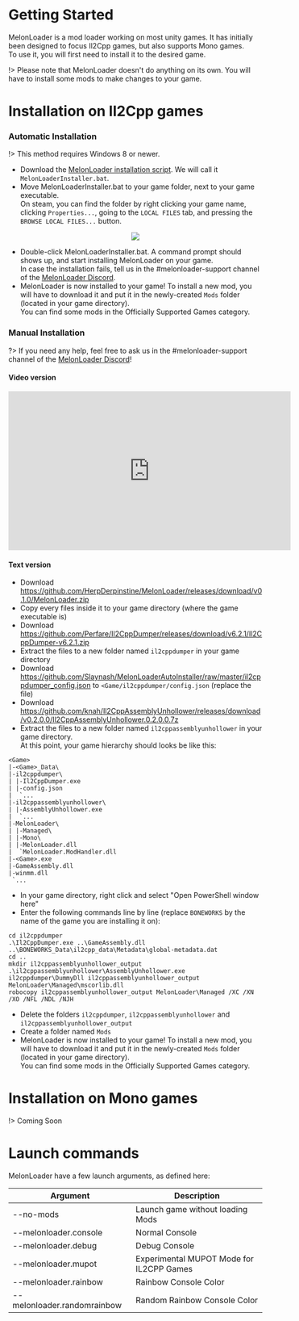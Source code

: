 # Getting Started

MelonLoader is a mod loader working on most unity games. It has initially been designed to focus Il2Cpp games, but also supports Mono games.<br/>
To use it, you will first need to install it to the desired game.

!> Please note that MelonLoader doesn't do anything on its own. You will have to install some mods to make changes to your game.

# Installation on Il2Cpp games
### Automatic Installation

!> This method requires Windows 8 or newer.

 - Download the [MelonLoader installation script](https://github.com/Slaynash/MelonLoaderAutoInstaller/releases/download/v1.3/MelonLoaderInstaller.bat). We will call it `MelonLoaderInstaller.bat`.
 - Move MelonLoaderInstaller.bat to your game folder, next to your game executable.<br/>
 On steam, you can find the folder by right clicking your game name, clicking `Properties...`, going to the `LOCAL FILES` tab, and pressing the `BROWSE LOCAL FILES...` button.

<div align="center">
    <img src="\_media/ml_install_example.png "Example of installation on BONEWORKS">
</div>

 - Double-click MelonLoaderInstaller.bat. A command prompt should shows up, and start installing MelonLoader on your game.<br/>
 In case the installation fails, tell us in the #melonloader-support channel of the [MelonLoader Discord](https://discord.gg/2Wn3N2P).
 - MelonLoader is now installed to your game! To install a new mod, you will have to download it and put it in the newly-created `Mods` folder (located in your game directory).<br>
 You can find some mods in the Officially Supported Games category.


### Manual Installation

?> If you need any help, feel free to ask us in the #melonloader-support channel of the [MelonLoader Discord](https://discord.gg/2Wn3N2P)!

#### Video version
<div align="center">
    <iframe width="560" height="315" style="min-width: 560px" src="https://www.youtube.com/embed/0Jpi9i4HSsI" frameborder="0" allow="accelerometer; autoplay; encrypted-media; gyroscope; picture-in-picture" allowfullscreen></iframe>
</div>

#### Text version
- Download <https://github.com/HerpDerpinstine/MelonLoader/releases/download/v0.1.0/MelonLoader.zip>
- Copy every files inside it to your game directory (where the game executable is)
- Download <https://github.com/Perfare/Il2CppDumper/releases/download/v6.2.1/Il2CppDumper-v6.2.1.zip>
- Extract the files to a new folder named `il2cppdumper` in your game directory
- Download <https://github.com/Slaynash/MelonLoaderAutoInstaller/raw/master/il2cppdumper_config.json> to `<Game/il2cppdumper/config.json` (replace the file)
- Download <https://github.com/knah/Il2CppAssemblyUnhollower/releases/download/v0.2.0.0/Il2CppAssemblyUnhollower.0.2.0.0.7z>
- Extract the files to a new folder named `il2cppassemblyunhollower` in your game directory.<br/>
At this point, your game hierarchy should looks be like this:
```
<Game>
|-<Game>_Data\
|-il2cppdumper\
| |-Il2CppDumper.exe
| |-config.json
|  `...
|-il2cppassemblyunhollower\
| |-AssemblyUnhollower.exe
|  `...
|-MelonLoader\
| |-Managed\
| |-Mono\
| |-MelonLoader.dll
|  `MelonLoader.ModHandler.dll
|-<Game>.exe
|-GameAssembly.dll
|-winmm.dll
 `...
```
- In your game directory, right click and select "Open PowerShell window here"
- Enter the following commands line by line (replace `BONEWORKS` by the name of the game you are installing it on):
```batch
cd il2cppdumper
.\Il2CppDumper.exe ..\GameAssembly.dll ..\BONEWORKS_Data\il2cpp_data\Metadata\global-metadata.dat
cd ..
mkdir il2cppassemblyunhollower_output
.\il2cppassemblyunhollower\AssemblyUnhollower.exe il2cppdumper\DummyDll il2cppassemblyunhollower_output MelonLoader\Managed\mscorlib.dll
robocopy il2cppassemblyunhollower_output MelonLoader\Managed /XC /XN /XO /NFL /NDL /NJH
```
- Delete the folders `il2cppdumper`, `il2cppassemblyunhollower` and `il2cppassemblyunhollower_output`
- Create a folder named `Mods`
- MelonLoader is now installed to your game! To install a new mod, you will have to download it and put it in the newly-created `Mods` folder (located in your game directory).<br>
You can find some mods in the Officially Supported Games category.

# Installation on Mono games

!> Coming Soon

# Launch commands

MelonLoader have a few launch arguments, as defined here:

| Argument                    | Description                              |
| --------------------------- | ---------------------------------------- |
| --no-mods                   | Launch game without loading Mods         |
| --melonloader.console       | Normal Console                           |
| --melonloader.debug         | Debug Console                            |
| --melonloader.mupot         | Experimental MUPOT Mode for IL2CPP Games |
| --melonloader.rainbow       | Rainbow Console Color                    |
| --melonloader.randomrainbow | Random Rainbow Console Color             |
